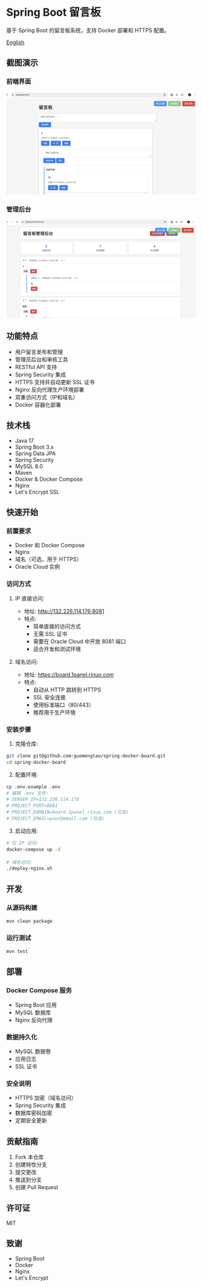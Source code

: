 # Spring Boot 留言板

基于 Spring Boot 的留言板系统，支持 Docker 部署和 HTTPS 配置。

[English](README.md)

## 截图演示

### 前端界面
![前端界面](docs/images/frontend.png)

### 管理后台
![管理后台](docs/images/admin.png)

## 功能特点
- 用户留言发布和管理
- 管理员后台和审核工具
- RESTful API 支持
- Spring Security 集成
- HTTPS 支持并自动更新 SSL 证书
- Nginx 反向代理生产环境部署
- 双重访问方式（IP和域名）
- Docker 容器化部署

## 技术栈
- Java 17
- Spring Boot 3.x
- Spring Data JPA
- Spring Security
- MySQL 8.0
- Maven
- Docker & Docker Compose
- Nginx
- Let's Encrypt SSL

## 快速开始

### 前置要求
- Docker 和 Docker Compose
- Nginx
- 域名（可选，用于 HTTPS）
- Oracle Cloud 实例

### 访问方式

1. IP 直接访问:
   - 地址: http://132.226.114.176:8081
   - 特点:
     * 简单直接的访问方式
     * 无需 SSL 证书
     * 需要在 Oracle Cloud 中开放 8081 端口
     * 适合开发和测试环境

2. 域名访问:
   - 地址: https://board.1panel.rinuo.com
   - 特点:
     * 自动从 HTTP 跳转到 HTTPS
     * SSL 安全连接
     * 使用标准端口（80/443）
     * 推荐用于生产环境

### 安装步骤

1. 克隆仓库:
```bash
git clone git@github.com:guomengtao/spring-docker-board.git
cd spring-docker-board
```

2. 配置环境:
```bash
cp .env.example .env
# 编辑 .env 文件:
# SERVER_IP=132.226.114.176
# PROJECT_PORT=8081
# PROJECT_DOMAIN=board.1panel.rinuo.com (可选)
# PROJECT_EMAIL=your@email.com (可选)
```

3. 启动应用:
```bash
# 仅 IP 访问:
docker-compose up -d

# 域名访问:
./deploy-nginx.sh
```

## 开发

### 从源码构建
```bash
mvn clean package
```

### 运行测试
```bash
mvn test
```

## 部署

### Docker Compose 服务
- Spring Boot 应用
- MySQL 数据库
- Nginx 反向代理

### 数据持久化
- MySQL 数据卷
- 应用日志
- SSL 证书

### 安全说明
- HTTPS 加密（域名访问）
- Spring Security 集成
- 数据库密码加密
- 定期安全更新

## 贡献指南
1. Fork 本仓库
2. 创建特性分支
3. 提交更改
4. 推送到分支
5. 创建 Pull Request

## 许可证
MIT

## 致谢
- Spring Boot
- Docker
- Nginx
- Let's Encrypt
